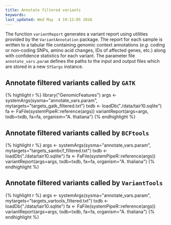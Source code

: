 ```yaml
---
title: Annotate filtered variants
keywords: 
last_updated: Wed May  4 19:12:05 2016
---
```


The function `variantReport` generates a variant report using
utilities provided by the `VariantAnnotation` package. The report for
each sample is written to a tabular file containing genomic context annotations
(_e.g._ coding or non-coding SNPs, amino acid changes, IDs of affected
genes, etc.) along with confidence statistics for each variant. The parameter
file `annotate_vars.param` defines the paths to the input and output
files which are stored in a new `SYSargs` instance. 

## Annotate filtered variants called by `GATK`


{% highlight r %}
library("GenomicFeatures")
args <- systemArgs(sysma="annotate_vars.param", mytargets="targets_gatk_filtered.txt")
txdb <- loadDb("./data/tair10.sqlite")
fa <- FaFile(systemPipeR::reference(args))
variantReport(args=args, txdb=txdb, fa=fa, organism="A. thaliana")
{% endhighlight %}

## Annotate filtered variants called by `BCFtools`


{% highlight r %}
args <- systemArgs(sysma="annotate_vars.param", mytargets="targets_sambcf_filtered.txt")
txdb <- loadDb("./data/tair10.sqlite")
fa <- FaFile(systemPipeR::reference(args))
variantReport(args=args, txdb=txdb, fa=fa, organism="A. thaliana")
{% endhighlight %}

## Annotate filtered variants called by `VariantTools`


{% highlight r %}
args <- systemArgs(sysma="annotate_vars.param", mytargets="targets_vartools_filtered.txt")
txdb <- loadDb("./data/tair10.sqlite")
fa <- FaFile(systemPipeR::reference(args))
variantReport(args=args, txdb=txdb, fa=fa, organism="A. thaliana")
{% endhighlight %}



